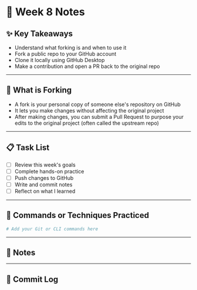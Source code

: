 # 📘 Week 8 Notes

## ✨ Key Takeaways

- Understand what forking is and when to use it
- Fork a public repo to your GitHub account
- Clone it locally using GitHub Desktop
- Make a contribution and open a PR back to the original repo

---

## 🧠 What is Forking

- A fork is your personal copy of someone else's repository on GitHub
- It lets you make changes without affecting the original project
- After making changes, you can submit a Pull Request to purpose your edits to the original project (often called the upstream repo)

---

## 📋 Task List

- [ ] Review this week's goals
- [ ] Complete hands-on practice
- [ ] Push changes to GitHub
- [ ] Write and commit notes
- [ ] Reflect on what I learned

---

## 🧪 Commands or Techniques Practiced

```bash
# Add your Git or CLI commands here
```

---

## 📝 Notes

---

## 🔁 Commit Log
